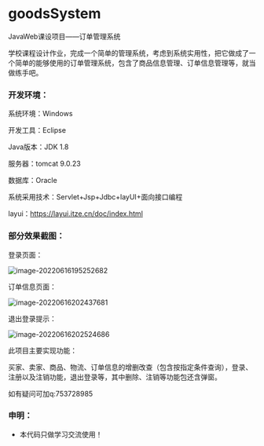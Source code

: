 # goodsSystem
 JavaWeb课设项目——订单管理系统

学校课程设计作业，完成一个简单的管理系统，考虑到系统实用性，把它做成了一个简单的能够使用的订单管理系统，包含了商品信息管理、订单信息管理等，就当做练手吧。

### 开发环境：

系统环境：Windows

开发工具：Eclipse

Java版本：JDK 1.8

服务器：tomcat 9.0.23

数据库：Oracle

系统采用技术：Servlet+Jsp+Jdbc+layUI+面向接口编程

layui：https://layui.itze.cn/doc/index.html

### 部分效果截图：

登录页面：

![image-20220616195252682](https://image-hosting-1308913859.cos.ap-shanghai.myqcloud.com/image/wallpaper/image-20220616195252682.png)

订单信息页面：

![image-20220616202437681](https://image-hosting-1308913859.cos.ap-shanghai.myqcloud.com/image/wallpaper/image-20220616202437681.png)

退出登录提示：

![image-20220616202524686](https://image-hosting-1308913859.cos.ap-shanghai.myqcloud.com/image/wallpaper/image-20220616202524686.png)

此项目主要实现功能：

买家、卖家、商品、物流、订单信息的增删改查（包含按指定条件查询），登录、注册以及注销功能，退出登录等，其中删除、注销等功能包还含弹窗。

如有疑问可加q:753728985

### 申明：

- 本代码只做学习交流使用！
